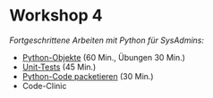 # Workshop 4

*Fortgeschrittene Arbeiten mit Python für SysAdmins:*

- [Python-Objekte](./Python-Objekte.ipynb) (60 Min., Übungen 30 Min.)
- [Unit-Tests](./Unit-Tests.ipynb) (45 Min.)
- [Python-Code packetieren](./Python-Code-paketieren.ipynb)  (30 Min.)
- Code-Clinic   
